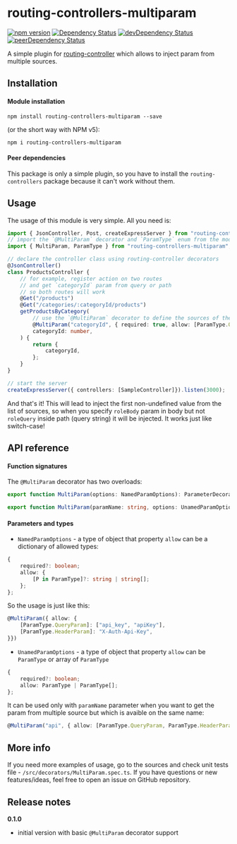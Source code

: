 # routing-controllers-multiparam

[![npm version](https://badge.fury.io/js/routing-controllers-multiparam.svg)](https://badge.fury.io/js/routing-controllers-multiparam)
[![Dependency Status](https://david-dm.org/19majkel94/routing-controllers-multiparam.svg)](https://david-dm.org/19majkel94/routing-controllers-multiparam)
[![devDependency Status](https://david-dm.org/19majkel94/routing-controllers-multiparam/dev-status.svg)](https://david-dm.org/19majkel94/routing-controllers-multiparam#info=devDependencies)
[![peerDependency Status](https://david-dm.org/19majkel94/routing-controllers-multiparam/peer-status.svg)](https://david-dm.org/19majkel94/routing-controllers-multiparam#info=devDependencies)

A simple plugin for [routing-controller](https://github.com/pleerock/routing-controller) which allows to inject param from multiple sources.

## Installation

#### Module installation

`npm install routing-controllers-multiparam --save`

(or the short way with NPM v5):

`npm i routing-controllers-multiparam`

#### Peer dependencies

This package is only a simple plugin, so you have to install the `routing-controllers` package because it can't work without them.

## Usage

The usage of this module is very simple. All you need is:

```ts
import { JsonController, Post, createExpressServer } from "routing-controllers";
// import the `@MultiParam` decorator and `ParamType` enum from the module
import { MultiParam, ParamType } from "routing-controllers-multiparam";

// declare the controller class using routing-controller decorators
@JsonController()
class ProductsController {
    // for example, register action on two routes
    // and get `categoryId` param from query or path
    // so both routes will work
    @Get("/products")
    @Get("/categories/:categoryId/products")
    getProductsByCategory(
        // use the `@MultiParam` decorator to define the sources of the param to inject
        @MultiParam("categoryId", { required: true, allow: [ParamType.QueryParam, ParamType.Param] })
        categoryId: number,
    ) {
        return {
            categoryId,
        };
    }
}

// start the server
createExpressServer({ controllers: [SampleController]}).listen(3000);

```
And that's it! This will lead to inject the first non-undefined value from the list of sources, so when you specify `roleBody` param in body but not `roleQuery` inside path (query string) it will be injected. It works just like switch-case!

## API reference

#### Function signatures

The `@MultiParam` decorator has two overloads:
```ts
export function MultiParam(options: NamedParamOptions): ParameterDecorator;
```

```ts
export function MultiParam(paramName: string, options: UnamedParamOptions): ParameterDecorator;
```

#### Parameters and types

- `NamedParamOptions` - a type of object that property `allow` can be a dictionary of allowed types:
```ts
{
    required?: boolean;
    allow: { 
        [P in ParamType]?: string | string[];
    };
};
```
So the usage is just like this:
```ts
@MultiParam({ allow: {
    [ParamType.QueryParam]: ["api_key", "apiKey"],
    [ParamType.HeaderParam]: "X-Auth-Api-Key",
}})
```
- `UnamedParamOptions` - a type of object that property `allow` can be `ParamType` or array of `ParamType`
```ts
{
    required?: boolean;
    allow: ParamType | ParamType[];
};
```
It can be used only with `paramName` parameter when you want to get the param from multiple source but which is avaible on the same name:
```ts
@MultiParam("api", { allow: [ParamType.QueryParam, ParamType.HeaderParam] })
```

## More info

If you need more examples of usage, go to the sources and check unit tests file - `/src/decorators/MultiParam.spec.ts`. If you have questions or new features/ideas, feel free to open an issue on GitHub repository.

## Release notes

**0.1.0**

* initial version with basic `@MultiParam` decorator support
